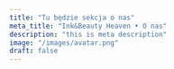 ```yaml
---
title: "Tu będzie sekcja o nas"
meta_title: "Ink&Beauty Heaven • O nas"
description: "this is meta description"
image: "/images/avatar.png"
draft: false
---
```


